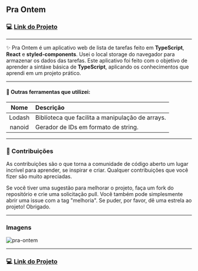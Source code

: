 ## Pra Ontem

### :computer: [Link do Projeto](https://pra-ontem.vercel.app)

---

:sparkles: Pra Ontem é um aplicativo web de lista de tarefas feito em **TypeScript**, **React** e **styled-components**. Usei o local storage do navegador para armazenar os dados das tarefas.
Este aplicativo foi feito com o objetivo de aprender a sintáxe básica de **TypeScript**, aplicando os conhecimentos que aprendi em um projeto prático.

---

#### :wrench: Outras ferramentas que utilizei:

|  Nome  | Descrição                                        |
| :----: | :----------------------------------------------- |
| Lodash | Biblíoteca que facilita a manipulação de arrays. |
| nanoid | Gerador de IDs em formato de string.             |

---

### :handshake: Contribuições

As contribuições são o que torna a comunidade de código aberto um lugar incrível para aprender, se inspirar e criar. Qualquer contribuições que você fizer são muito apreciadas.

Se você tiver uma sugestão para melhorar o projeto, faça um fork do repositório e crie uma solicitação pull. Você também pode simplesmente abrir uma issue com a tag "melhoria". Se puder, por favor, dê uma estrela ao projeto! Obrigado.

---

### Imagens

![pra-ontem](https://github.com/tiagocreator/pra-ontem/assets/82607849/0cdda100-954a-4e22-b603-c57f14f69c65)

---

### :computer: [Link do Projeto](https://pra-ontem.vercel.app)
